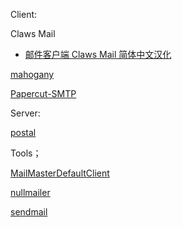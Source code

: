 Client:

Claws Mail

- [邮件客户端 Claws Mail 简体中文汉化](https://www.fournoas.com/posts/simplified-chinese-localization-of-claws-mail/)

[mahogany](https://github.com/vadz/mahogany)

[Papercut-SMTP](https://github.com/ChangemakerStudios/Papercut-SMTP)

Server:

[postal](https://github.com/postalserver/postal)

Tools；

[MailMasterDefaultClient](https://github.com/nulastudio/MailMasterDefaultClient)

[nullmailer](https://github.com/bruceg/nullmailer)

[sendmail](https://github.com/conformist-mw/sendmail)
